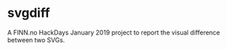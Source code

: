 # svgdiff

A FINN.no HackDays January 2019 project to report the visual difference between two SVGs.
